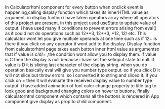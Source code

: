In Calculatorhtml component for every button when onclick event is happening,calling display function which takes its innerHTML value as argument.
 in display funtion i have taken opeators array where all operators of this project are present.
 in this project used useState to update value of output.
 i have used many if conditions to prevent errors arising from eval() as it could not do operations such as 12**3, 12++3, *12, 12/ etc.
 This calculator wont let you give multiple operands at one time such as if 12+ is there if you click on any operator it wont add to the display.
 Display function from calculatorhtml page takes each button inner html value as argumentso that if value is c/d/= ,the condition wont allow you to display them.
 if value is C then the display is null because i have set the setinput state to null.
 if value is D it is slicing last character of the display string.
 when you do operation basically eval will give you number type output. so if you click D it will not slice but throw errors.
 so i converted it to string and sliced it.
 if you click on = then it will evaluate the received display value to number type output.
 i have added animation of font color change property to title tag to look good and background changing colors on hover to buttons.
 finally calculatorhtml component which contains all the buttons is rendered in App component give display as prop to child component.
